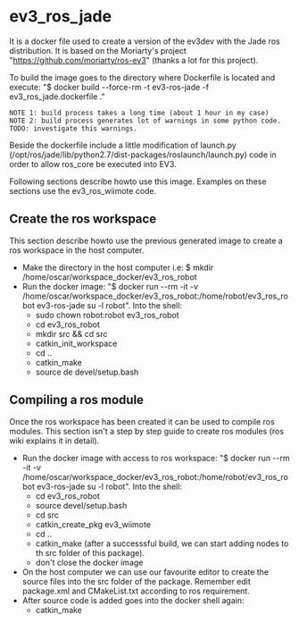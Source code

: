 ev3_ros_jade
===============

It is a docker file used to create a version of the ev3dev with the Jade ros distribution.  It is based on the Moriarty's project "https://github.com/moriarty/ros-ev3" (thanks a lot for this project).

To build the image goes to the directory where Dockerfile is located and execute:
   "$ docker build --force-rm -t ev3-ros-jade -f ev3_ros_jade.dockerfile ."

	NOTE 1: build process takes a long time (about 1 hour in my case)
	NOTE 2: build process generates lot of warnings in some python code.  TODO: investigate this warnings.

Beside the dockerfile include a little modification of launch.py (/opt/ros/jade/lib/python2.7/dist-packages/roslaunch/launch.py) code in order to allow ros_core be executed into EV3.

Following sections describe howto use this image. Examples on these sections use the ev3_ros_wiimote code.

Create the ros workspace
------------------------
This section describe howto use the previous generated image to create a ros workspace in the host computer.

- Make the directory in the host computer i.e: $ mkdir /home/oscar/workspace_docker/ev3_ros_robot
- Run the docker image: "$ docker run --rm -it -v /home/oscar/workspace_docker/ev3_ros_robot:/home/robot/ev3_ros_robot ev3-ros-jade su -l robot".  Into the shell:
	- sudo chown robot:robot ev3_ros_robot
	- cd ev3_ros_robot
	- mkdir src && cd src
	- catkin_init_workspace
	- cd ..
	- catkin_make
	- source de devel/setup.bash


Compiling a ros module
----------------------

Once the ros workspace has been created it can be used to compile ros modules.  This section isn't a step by step guide to create ros modules (ros wiki explains it in detail).


- Run the docker image with access to ros workspace: "$ docker run --rm -it -v /home/oscar/workspace_docker/ev3_ros_robot:/home/robot/ev3_ros_robot ev3-ros-jade su -l robot". Into the shell:
	- cd ev3_ros_robot
	- source devel/setup.bash 
	- cd src
	- catkin_create_pkg ev3_wiimote
	- cd ..
	- catkin_make (after a successsful build, we can start adding nodes to th src folder of this package).
	- don't close the docker image
- On the host computer we can use our favourite editor to create the source files into the src folder of the package. Remember edit package.xml and CMakeList.txt according to ros requirement.
- After source code is added goes into the docker shell again:
	- catkin_make



